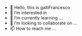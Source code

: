 - 👋 Hello, this is galliFrancesco
- 👀 I’m interested in 
- 🌱 I’m currently learning ...
- 💞️ I’m looking to collaborate on ...
- 📫 How to reach me ...

<!---
galliFrancesco/galliFrancesco is a ✨ special ✨ repository because its `README.md` (this file) appears on your GitHub profile.
You can click the Preview link to take a look at your changes.
--->
